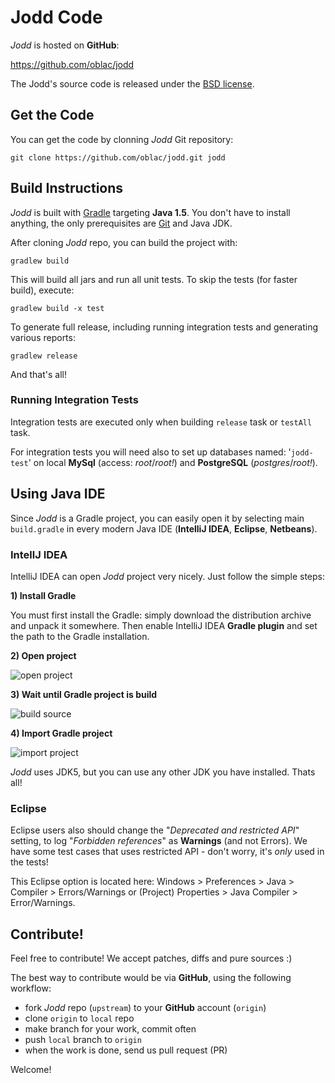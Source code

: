 # Jodd Code

*Jodd* is hosted on **GitHub**:

<div class="button button-long"><a href="https://github.com/oblac/jodd">https://github.com/oblac/jodd</a></div>

The Jodd's source code is released under the [BSD license](/license.html).

## Get the Code

You can get the code by clonning *Jodd* Git repository:

	git clone https://github.com/oblac/jodd.git jodd

## Build Instructions

*Jodd* is built with [Gradle](http://gradle.org) targeting **Java 1.5**.
You don't have to install anything, the only prerequisites are
[Git](http://help.github.com/set-up-git-redirect) and Java JDK.

After cloning *Jodd* repo, you can build the project with:

	gradlew build

This will build all jars and run all unit tests. To skip the tests (for faster build), execute:

	gradlew build -x test

To generate full release, including running integration tests and generating various reports:

	gradlew release

And that's all!

### Running Integration Tests

Integration tests are executed only when building `release` task or `testAll` task.

For integration tests you will need also to set up databases named: '`jodd-test`' on local **MySql** (access: _root_/_root!_) and **PostgreSQL** (_postgres_/_root!_).

## Using Java IDE

Since *Jodd* is a Gradle project, you can easily open it by selecting main `build.gradle` in
every modern Java IDE (**IntelliJ IDEA**, **Eclipse**, **Netbeans**).

### IntellJ IDEA

IntelliJ IDEA can open *Jodd* project very nicely. Just follow the simple steps:

**1) Install Gradle**

You must first install the Gradle: simply download the distribution archive
and unpack it somewhere. Then enable IntelliJ IDEA **Gradle plugin** and set
the path to the Gradle installation.

**2) Open project**

![open project](gfx/source-1-open-project.png)

**3) Wait until Gradle project is build**

![build source](gfx/source-2-building.png)

**4) Import Gradle project**

![import project](gfx/source-3-import-project.png)

*Jodd* uses JDK5, but you can use any other JDK you have installed. Thats all!


### Eclipse

Eclipse users also should change the "_Deprecated and restricted API_" setting, to log "_Forbidden references_" as **Warnings** (and not Errors). We have some test cases that uses restricted API - don't worry, it's _only_ used in the tests!

This Eclipse option is located here: Windows > Preferences > Java > Compiler > Errors/Warnings or (Project) Properties > Java Compiler > Error/Warnings.


## Contribute!

Feel free to contribute! We accept patches, diffs and pure sources :)

The best way to contribute would be via **GitHub**, using the following workflow:

+ fork *Jodd* repo (<code>upstream</code>) to your **GitHub** account (`origin`)
+ clone `origin` to `local` repo
+ make branch for your work, commit often
+ push `local` branch to `origin`
+ when the work is done, send us pull request (PR)

Welcome!